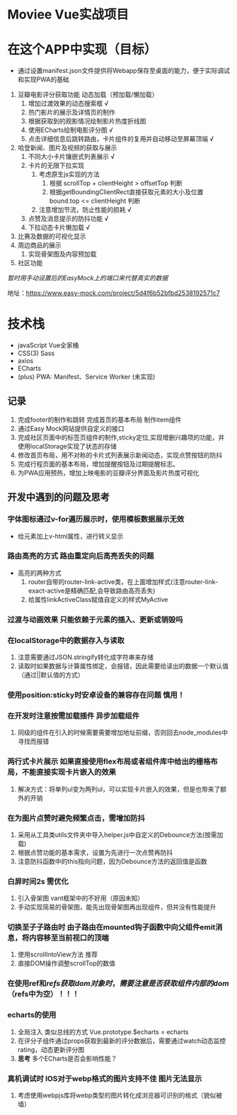 # Moviee Vue实战项目

# 在这个APP中实现（目标）
+ 通过设置manifest.json文件提供将Webapp保存至桌面的能力，便于实际调试和实现PWA的基础
1. 豆瓣电影评分获取功能 动态加载（预加载/懒加载）
   1. 增加过渡效果的动态搜索框 √
   2. 热门影片的展示及详情页的制作
   3. 根据获取到的观影情况绘制影片热度折线图
   4. 使用ECharts绘制电影评分图 √
   5. 点击详细信息后跳转路由，卡片组件的复用并自动移动至屏幕顶端 √
2. 哈登新闻、图片及视频的获取与展示
   1. 不同大小卡片镶嵌式列表展示 √
   2. 卡片的无限下拉实现 
      1. 考虑原生js实现的方法 
         1. 根据 scrollTop + clientHeight > offsetTop 判断
         2. 根据getBoundingClientRect直接获取元素的大小及位置         bound.top <= clientHeight 判断
      2. 注意增加节流，防止性能的损耗 √
   2. 点赞及消息提示的防抖功能 √
   3. 下拉动态卡片懒加载 √
3. 比赛及数据的可视化显示
4. 周边商品的展示
   1. 实现骨架图及内容预加载
5. 社区功能

*暂时用手动设置后的EasyMock上的端口来代替真实的数据*
  
  地址：https://www.easy-mock.com/project/5d4f6b52bfbd2538192571c7

# 技术栈
+ javaScript Vue全家桶
+ CSS(3) Sass
+ axios 
+ ECharts
+ (plus) PWA: Manifest、Service Worker (未实现)

## 记录 
1. 完成footer的制作和跳转 完成首页的基本布局 制作item组件
2. 通过Easy Mock网站提供自定义的接口 
3. 完成社区页面中的标签页组件的制作,sticky定位,实现增删兴趣项的功能，并使用localStorage实现了状态的存储
4. 修改首页布局，用不对称的卡片式列表展示新闻动态，实现点赞按钮的防抖
5. 完成行程页面的基本布局，增加提醒按钮及过期提醒标志。
6. 为PWA应用预热，增加上映电影的豆瓣评分界面及影片热度可视化

## 开发中遇到的问题及思考

### 字体图标通过v-for遍历展示时，使用模板数据展示无效
+ 给元素加上v-html属性，进行转义显示
### 路由高亮的方式 路由重定向后高亮丢失的问题
+ 高亮的两种方式
   1. router自带的router-link-active类，在上面增加样式(注意router-link-exact-active是精确匹配,会导致路由高亮丢失)
   2. 给属性linkActiveClass赋值自定义的样式MyActive
### 过渡与动画效果 只能依赖于元素的插入、更新或销毁吗
### 在localStorage中的数据存入与读取
1. 注意需要通过JSON.stringify转化成字符串来存储
2. 读取时如果数据与计算属性绑定，会报错，因此需要给读出的数据一个默认值（通过||默认值的方式）
### 使用position:sticky时安卓设备的兼容存在问题 慎用！
### 在开发时注意按需加载插件 异步加载组件
1. 同级的组件在引入的时候需要需要增加地址前缀，否则回去node_modules中寻找而报错
### 两行式卡片展示 如果直接使用flex布局或者组件库中给出的栅格布局，不能直接实现卡片嵌入的效果
1. 解决方式：将单列ul变为两列ul，可以实现卡片嵌入的效果，但是也带来了额外的开销
### 在为图片点赞时避免频繁点击，需增加防抖
1. 采用从工具类utils文件夹中导入helper.js中自定义的Debounce方法(按需加载)
2. 根据点赞功能的基本需求，设置为先进行一次点赞再防抖
3. 注意防抖函数中的this指向问题，因为Debounce方法的返回值是函数
### 白屏时间2s 需优化
1. 引入骨架图 vant框架中的不好用（原因未知） 
2. 手动实现简易的骨架图，能先出现骨架图再出现组件，但并没有性能提升
### 切换至子子路由时 由子路由在mounted钩子函数中向父组件emit消息，将内容移至当前视口的顶端
1. 使用scrollIntoView方法 推荐
2. 直接DOM操作调整scrollTop的数值
### 在使用ref和$refs获取dom对象时，需要注意是否获取组件内部的dom（$refs中为空）！！！
### echarts的使用
1. 全局注入 类似总线的方式 Vue.prototype.$echarts = echarts
2. 在评分子组件通过props获取到最新的评分数据后，需要通过watch动态监控rating，动态更新评分图
3. **思考** 多个ECharts是否会影响性能？
### 真机调试时 IOS对于webp格式的图片支持不佳 图片无法显示
1. 考虑使用webpjs库将webp类型的图片转化成浏览器可识别的格式（貌似被墙）